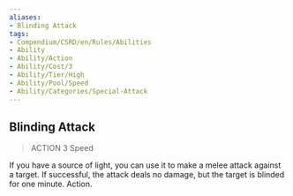 ```yaml
---
aliases:
- Blinding Attack
tags:
- Compendium/CSRD/en/Rules/Abilities
- Ability
- Ability/Action
- Ability/Cost/3
- Ability/Tier/High
- Ability/Pool/Speed
- Ability/Categories/Special-Attack
---
```


  
## Blinding Attack  
>ACTION 3  Speed  
  
If you have a source of light, you can use it to make a melee attack against a target. If successful, the attack deals no damage, but the target is blinded for one minute. Action.